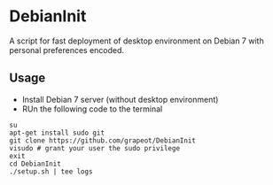 DebianInit
==========

A script for fast deployment of desktop environment on Debian 7 with personal preferences encoded.

## Usage

* Install Debian 7 server (without desktop environment)
* RUn the following code to the terminal

```
su
apt-get install sudo git
git clone https://github.com/grapeot/DebianInit
visudo # grant your user the sudo privilege
exit
cd DebianInit
./setup.sh | tee logs
```
